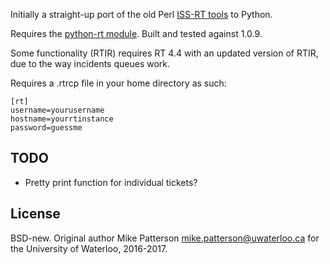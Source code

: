 Initially a straight-up port of the old Perl [ISS-RT tools](https://github.com/kraigu/ISS-RT) to Python.

Requires the [python-rt module](https://github.com/CZ-NIC/python-rt). Built and tested against 1.0.9.

Some functionality (RTIR) requires RT 4.4 with an updated version of RTIR, due to the way incidents queues work. 

Requires a .rtrcp file in your home directory as such:

```
[rt]
username=yourusername
hostname=yourrtinstance
password=guessme
```

TODO
----

* Pretty print function for individual tickets?

License
-------

BSD-new. Original author Mike Patterson <mike.patterson@uwaterloo.ca> for the University of Waterloo, 2016-2017.
